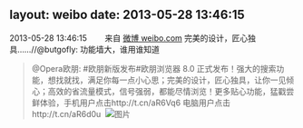 layout: weibo
date: 2013-05-28 13:46:15
---
2013-05-28 13:46:15  &nbsp;&nbsp;&nbsp;&nbsp;&nbsp;&nbsp; 来自 <a href="http://weibo.com/" rel="nofollow">微博 weibo.com</a>
完美的设计，匠心独具……//@butgofly: 功能墙大，谁用谁知道
>  @Opera欧朋: #欧朋新版发布#欧朋浏览器 8.0 正式发布！强大的搜索功能，想找就找，满足你每一点小心思；完美的设计，匠心独具，让你一见倾心；高效的省流量模式，信号强弱，都能尽情浏览！更多贴心功能，猛戳尝鲜体验，手机用户点击http://t.cn/aR6Vq6 电脑用户点击http://t.cn/aR6d0u ​​​
>  ![图片](https://ww4.sinaimg.cn/large/88031b39jw1e53vohfv5gj21400fa0xb.jpg)
